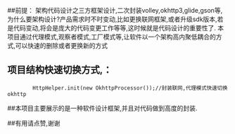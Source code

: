 ##前提：
	架构代码设计之三方框架设计,二次封装volley,okhttp3,glide,gson等,
	为什么要架构设计?产品需求时不时变动,比如更换联网框架,或者升级sdk版本,若是代码变动,将会是庞大的代码变更工作等等,这时候就是代码设计的重要性了.
	本项目通过代理模式,观察者模式,工厂模式等,让软件以一个架构高内聚低耦合的方式,可以快速的删除或者更换新的方式
	
## 项目结构快速切换方式,：
```     HttpHelper.init(new VolleyProcessor(this));//封装联网,代理模式快速切换 volley
        HttpHelper.init(new OkhttpProcessor());//封装联网,代理模式快速切换 okhttp
```

##本项目主要展示的是一种软件设计框架,并且对代码做到高度的封装.

##有用请点赞,谢谢


